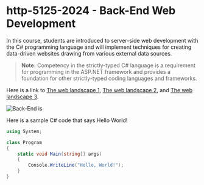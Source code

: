 # http-5125-2024 - Back-End Web Development

In this course, students are introduced to server-side web development with the C# programming language and will implement techniques for creating data-driven websites drawing from various external data sources.

> **Note:** Competency in the strictly-typed C# language is a requirement for programming in the ASP.NET framework and provides a foundation for other strictly-typed coding languages and frameworks. 

Here is a link to [The web landscape 1](https://www.youtube.com/watch?v=HEoAm-xbZ6M), [The web landscape 2](https://www.youtube.com/watch?v=wn1lnFrPHEU), and [The web landscape 3](https://www.youtube.com/watch?v=hlQft4bNXa4).

![Back-End is](https://res.cloudinary.com/dqtokk1cn/image/upload/v1726019888/back-end-development-2_cwy96a.webp)

Here is a sample C# code that says Hello World!

```csharp
using System;

class Program
{
    static void Main(string[] args)
    {
        Console.WriteLine("Hello, World!");
    }
}

